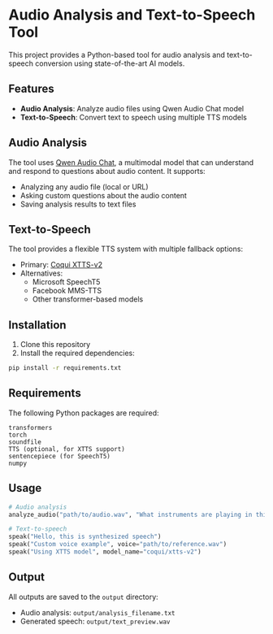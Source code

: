 # Audio Analysis and Text-to-Speech Tool

This project provides a Python-based tool for audio analysis and text-to-speech conversion using state-of-the-art AI models.

## Features

- **Audio Analysis**: Analyze audio files using Qwen Audio Chat model
- **Text-to-Speech**: Convert text to speech using multiple TTS models

## Audio Analysis

The tool uses [Qwen Audio Chat](https://huggingface.co/Qwen/Qwen-Audio-Chat), a multimodal model that can understand and respond to questions about audio content. It supports:

- Analyzing any audio file (local or URL)
- Asking custom questions about the audio content
- Saving analysis results to text files

## Text-to-Speech

The tool provides a flexible TTS system with multiple fallback options:

- Primary: [Coqui XTTS-v2](https://github.com/coqui-ai/TTS)
- Alternatives:
  - Microsoft SpeechT5
  - Facebook MMS-TTS
  - Other transformer-based models

## Installation

1. Clone this repository
2. Install the required dependencies:

```bash
pip install -r requirements.txt
```

## Requirements

The following Python packages are required:

```
transformers
torch
soundfile
TTS (optional, for XTTS support)
sentencepiece (for SpeechT5)
numpy
```

## Usage

```python
# Audio analysis
analyze_audio("path/to/audio.wav", "What instruments are playing in this audio?")

# Text-to-speech
speak("Hello, this is synthesized speech")
speak("Custom voice example", voice="path/to/reference.wav")
speak("Using XTTS model", model_name="coqui/xtts-v2")
```

## Output

All outputs are saved to the `output` directory:
- Audio analysis: `output/analysis_filename.txt`
- Generated speech: `output/text_preview.wav`
